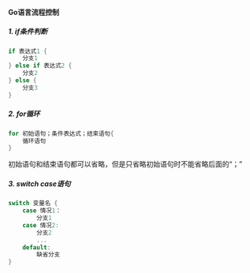 #### Go语言流程控制

##### 1. if条件判断 

```go
if 表达式1 {
    分支1
} else if 表达式2 {
    分支2
} else {
    分支3
}
```



##### 2. for循环
```go
for 初始语句；条件表达式；结束语句{
    循环语句
}
```
初始语句和结束语句都可以省略，但是只省略初始语句时不能省略后面的“；”


##### 3. switch case语句

```go
switch 变量名 {
    case 情况1：
        分支1
    case 情况2:
        分支2
        ...
    default:
        缺省分支
}
```